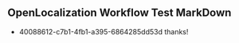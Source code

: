 ## OpenLocalization Workflow Test MarkDown
* 40088612-c7b1-4fb1-a395-6864285dd53d thanks!

<!--HONumber=Aug16_HO3-->


